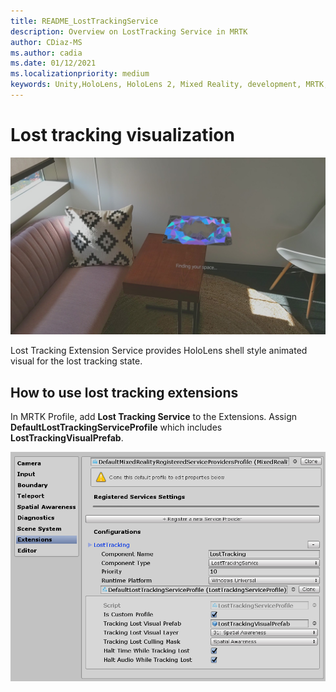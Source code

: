 ```yaml
---
title: README_LostTrackingService
description: Overview on LostTracking Service in MRTK
author: CDiaz-MS
ms.author: cadia
ms.date: 01/12/2021
ms.localizationpriority: medium
keywords: Unity,HoloLens, HoloLens 2, Mixed Reality, development, MRTK,
---
```


# Lost tracking visualization

![Lost Tracking](Images/LostTracking/LostTrackingVisualization.jpg)

Lost Tracking Extension Service provides HoloLens shell style animated visual for the lost tracking state.

## How to use lost tracking extensions

In MRTK Profile, add **Lost Tracking Service** to the Extensions. Assign **DefaultLostTrackingServiceProfile** which includes **LostTrackingVisualPrefab**.

<img src="Images/LostTracking/LostTracking_Extensions.png" width="550" alt="Lost Tracking Extensions">
